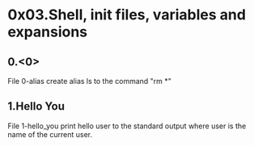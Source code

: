 # 0x03.Shell, init files, variables and expansions

## 0.<0>
File 0-alias create alias ls to the command "rm *"

## 1.Hello You
File 1-hello_you print hello user to the standard output where user is the name of the current user.

